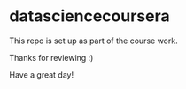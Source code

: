 # datasciencecoursera

This repo is set up as part of the course work.

Thanks for reviewing :)

Have a great day!
